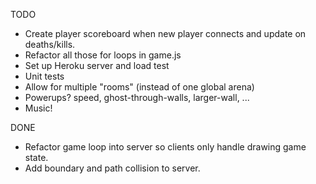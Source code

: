 TODO

* Create player scoreboard when new player connects and update on deaths/kills.
* Refactor all those for loops in game.js
* Set up Heroku server and load test
* Unit tests
* Allow for multiple "rooms" (instead of one global arena)
* Powerups? speed, ghost-through-walls, larger-wall, ...
* Music!

DONE

* Refactor game loop into server so clients only handle drawing game state.
* Add boundary and path collision to server.
